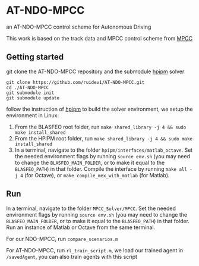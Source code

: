 # AT-NDO-MPCC
an AT-NDO-MPCC control scheme for Autonomous Driving

This work is based on the track data and MPCC control scheme from [MPCC](https://github.com/alexliniger/MPCC)

## Getting started
git clone the AT-NDO-MPCC repository and the submodule [hpipm](https://github.com/giaf/hpipm) solver
```
git clone https://github.com/ruidev1/AT-NDO-MPCC.git
cd ./AT-NDO-MPCC
git submodule init
git submodule update
```
follow the instruction of [hpipm](https://github.com/giaf/hpipm) to build the solver environment, we setup the environment in Linux:
1) From the BLASFEO root folder, run `make shared_library -j 4 && sudo make install_shared`
2) From the HPIPM root folder, run `make shared_library -j 4 && sudo make install_shared`
3) In a terminal, navigate to the folder `hpipm/interfaces/matlab_octave`.
Set the needed environment flags by running `source env.sh` (you may need to change the `BLASFEO_MAIN_FOLDER`, or to make it equal to the `BLASFEO_PATH`) in that folder.
Compile the interface by running `make all -j 4` (for Octave), or `make compile_mex_with_matlab` (for Matlab).

## Run
In a terminal, navigate to the folder `MPCC_Solver/MPCC`.
Set the needed environment flags by running `source env.sh` (you may need to change the `BLASFEO_MAIN_FOLDER`, or to make it equal to the `BLASFEO_PATH`) in that folder.
Run an instance of Matlab or Octave from the same terminal.

For our NDO-MPCC, run `compare_scenarios.m`

For AT-NDO-MPCC, run `rl_train_script.m`, we load our trained agent in `/savedAgent`, you can also train agents with this script
